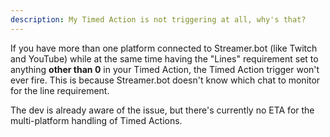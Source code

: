 ```yaml
---
description: My Timed Action is not triggering at all, why's that?
---
```


If you have more than one platform connected to Streamer.bot (like Twitch and YouTube) while at the same time having the "Lines" requirement set to anything **other than 0** in your Timed Action, the Timed Action trigger won't ever fire. This is because Streamer.bot doesn't know which chat to monitor for the line requirement.

The dev is already aware of the issue, but there's currently no ETA for the multi-platform handling of Timed Actions.
